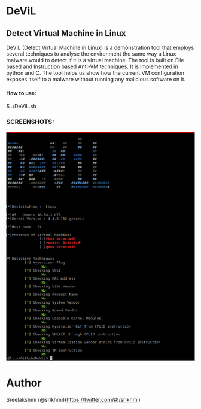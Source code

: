 # DeViL
## Detect Virtual Machine in Linux
DeViL (Detect Virtual Machine in Linux) is a demonstration tool that employs several techniques to analyse the environment the same way a Linux malware would to detect if it is a virtual machine. The tool is built on File based and Instruction based Anti-VM techniques. It is implemented in python and C. The tool helps us show how the current VM configuration exposes itself to a malware  without running any malicious software on it. 

#### How to use:

$ ./DeViL.sh 

### SCREENSHOTS:


![alt text](Images/DeViL_host.png)

# Author

Sreelakshmi (@srlkhmi)(https://twitter.com/#!/srlkhmi)
 
